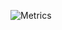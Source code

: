 ![Metrics](https://metrics.lecoq.io/ey3tech?template=classic&base.metadata=0&achievements=1&activity=1&activity.limit=1&activity.load=100&activity.days=14&activity.filter=all&activity.visibility=all&activity.timestamps=false&achievements.threshold=C&achievements.secrets=true&achievements.display=compact&achievements.limit=0&config.timezone=America%2FNew_York)
